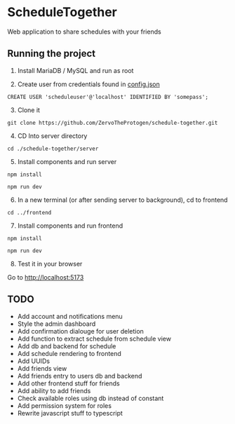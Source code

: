# ScheduleTogether

Web application to share schedules with your friends

## Running the project

1. Install MariaDB / MySQL and run as root

2. Create user from credentials found in [config.json](./server/config.json)

```
CREATE USER 'scheduleuser'@'localhost' IDENTIFIED BY 'somepass';
```

3. Clone it
```
git clone https://github.com/ZervoTheProtogen/schedule-together.git
```

4. CD Into server directory
```
cd ./schedule-together/server
```

5. Install components and run server
```
npm install
```

```
npm run dev
```

6. In a new terminal (or after sending server to background), cd to frontend
```
cd ../frontend
```

7. Install components and run frontend
```
npm install
```

```
npm run dev
```

8. Test it in your browser

Go to [http://localhost:5173](http://localhost:5173/)

## TODO

- Add account and notifications menu
- Style the admin dashboard
- Add confirmation dialouge for user deletion
- Add function to extract schedule from schedule view
- Add db and backend for schedule
- Add schedule rendering to frontend
- Add UUIDs
- Add friends view
- Add friends entry to users db and backend
- Add other frontend stuff for friends
- Add ability to add friends
- Check available roles using db instead of constant
- Add permission system for roles
- Rewrite javascript stuff to typescript